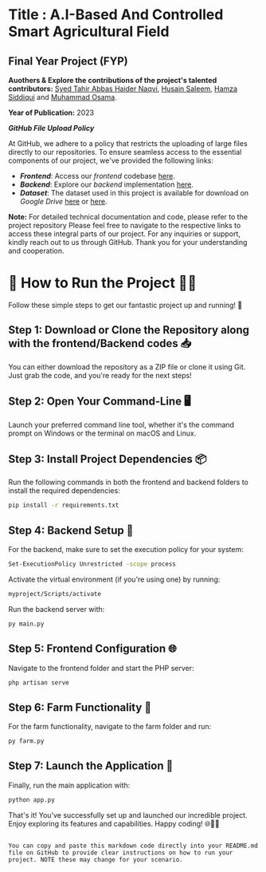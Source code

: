 # Title : A.I-Based And Controlled Smart Agricultural Field

## Final Year Project (FYP)

**Auothers & Explore the contributions of the project's talented contributors:** [Syed Tahir Abbas Haider Naqvi](https://github.com/tahirabbas11), [Husain Saleem](link_to_husain), [Hamza Siddiqui](link_to_hamza) and [Muhammad Osama](link_to_osama).

**Year of Publication:** 2023



**_GitHub File Upload Policy_**

At GitHub, we adhere to a policy that restricts the uploading of large files directly to our repositories. To ensure seamless access to the essential components of our project, we've provided the following links:

- **_Frontend_**: Access our *frontend* codebase [here](https://drive.google.com/drive/folders/1Fw1GkpeZ8iF_lNJefGPDQw6jMevccG8J?usp=sharing).
- **_Backend_**: Explore our *backend* implementation [here](https://drive.google.com/drive/folders/1kFHtILBEn45642gMum1q6MuwSg3mqnwr?usp=sharing).
- **_Dataset_**: The dataset used in this project is available for download on *Google Drive* [here](https://drive.google.com/drive/folders/12qJmWK6Qht6Zt-Aj7vzkaTQ0CGY097za?usp=sharing) or [here](https://www.kaggle.com/datasets/emmarex/plantdisease).

**Note:** For detailed technical documentation and code, please refer to the project repository
Please feel free to navigate to the respective links to access these integral parts of our project. For any inquiries or support, kindly reach out to us through GitHub. Thank you for your understanding and cooperation.






# 🚀 How to Run the Project 🏃‍♂️

Follow these simple steps to get our fantastic project up and running! 🌟

## Step 1: Download or Clone the Repository along with the frontend/Backend codes 📥

You can either download the repository as a ZIP file or clone it using Git. Just grab the code, and you're ready for the next steps!

## Step 2: Open Your Command-Line 🖥️

Launch your preferred command line tool, whether it's the command prompt on Windows or the terminal on macOS and Linux.

## Step 3: Install Project Dependencies 📦

Run the following commands in both the frontend and backend folders to install the required dependencies:

```bash
pip install -r requirements.txt
```

## Step 4: Backend Setup 🐍

For the backend, make sure to set the execution policy for your system:

```bash
Set-ExecutionPolicy Unrestricted -scope process
```

Activate the virtual environment (if you're using one) by running:

```bash
myproject/Scripts/activate
```

Run the backend server with:

```bash
py main.py
```

## Step 5: Frontend Configuration 🌐

Navigate to the frontend folder and start the PHP server:

```bash
php artisan serve
```

## Step 6: Farm Functionality 🚜

For the farm functionality, navigate to the farm folder and run:

```bash
py farm.py
```

## Step 7: Launch the Application 🚀

Finally, run the main application with:

```bash
python app.py
```

That's it! You've successfully set up and launched our incredible project. Enjoy exploring its features and capabilities. Happy coding! 🌐👨‍💻
```

You can copy and paste this markdown code directly into your README.md file on GitHub to provide clear instructions on how to run your project. NOTE these may change for your scenario.
